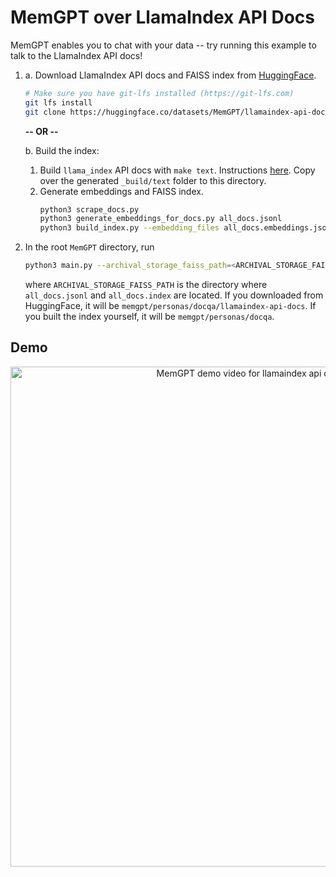 # MemGPT over LlamaIndex API Docs

MemGPT enables you to chat with your data -- try running this example to talk to the LlamaIndex API docs!

1. 
    a. Download LlamaIndex API docs and FAISS index from [HuggingFace](https://huggingface.co/datasets/MemGPT/llamaindex-api-docs).
   ```bash
   # Make sure you have git-lfs installed (https://git-lfs.com)
   git lfs install
   git clone https://huggingface.co/datasets/MemGPT/llamaindex-api-docs
   ```
   
    **-- OR --**
   
    b. Build the index:
    1. Build `llama_index` API docs with `make text`. Instructions [here](https://github.com/run-llama/llama_index/blob/main/docs/DOCS_README.md). Copy over the generated `_build/text` folder to this directory.
    2. Generate embeddings and FAISS index.
        ```bash
        python3 scrape_docs.py
        python3 generate_embeddings_for_docs.py all_docs.jsonl
        python3 build_index.py --embedding_files all_docs.embeddings.jsonl --output_index_file all_docs.index
        ```

2. In the root `MemGPT` directory, run
    ```bash
    python3 main.py --archival_storage_faiss_path=<ARCHIVAL_STORAGE_FAISS_PATH> --persona=memgpt_doc --human=basic
    ```
    where `ARCHIVAL_STORAGE_FAISS_PATH` is the directory where `all_docs.jsonl` and `all_docs.index` are located.
   If you downloaded from HuggingFace, it will be `memgpt/personas/docqa/llamaindex-api-docs`.
   If you built the index yourself, it will be `memgpt/personas/docqa`.

## Demo
<div align="center">
    <img src="https://memgpt.ai/assets/img/docqa_demo.gif" alt="MemGPT demo video for llamaindex api docs search" width="800">
</div>
